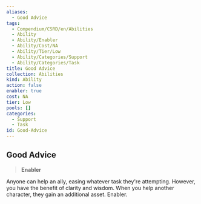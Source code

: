 ```yaml
---
aliases:
  - Good Advice
tags:
  - Compendium/CSRD/en/Abilities
  - Ability
  - Ability/Enabler
  - Ability/Cost/NA
  - Ability/Tier/Low
  - Ability/Categories/Support
  - Ability/Categories/Task
title: Good Advice
collection: Abilities
kind: Ability
action: false
enabler: true
cost: NA
tier: Low
pools: []
categories:
  - Support
  - Task
id: Good-Advice
---
```

## Good Advice    
>**Enabler**  
    
Anyone can help an ally, easing whatever task they're attempting. However, you have the benefit of clarity and wisdom. When you help another character, they gain an additional asset. Enabler.
